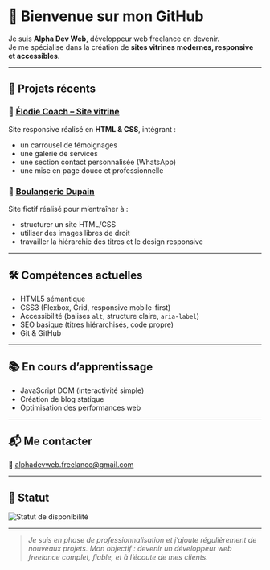 # 👋 Bienvenue sur mon GitHub

Je suis **Alpha Dev Web**, développeur web freelance en devenir.  
Je me spécialise dans la création de **sites vitrines modernes, responsive et accessibles**.

---

## 🚀 Projets récents

### 💼 [Élodie Coach – Site vitrine](https://alphadevweb.github.io/elodie-coach/)
Site responsive réalisé en **HTML & CSS**, intégrant :
- un carrousel de témoignages
- une galerie de services
- une section contact personnalisée (WhatsApp)
- une mise en page douce et professionnelle

### 🥖 [Boulangerie Dupain](https://alphadevweb.github.io/boulangerie-dupain/index.html)
Site fictif réalisé pour m’entraîner à :
- structurer un site HTML/CSS
- utiliser des images libres de droit
- travailler la hiérarchie des titres et le design responsive

---

## 🛠️ Compétences actuelles

- HTML5 sémantique  
- CSS3 (Flexbox, Grid, responsive mobile-first)  
- Accessibilité (balises `alt`, structure claire, `aria-label`)  
- SEO basique (titres hiérarchisés, code propre)  
- Git & GitHub  

---

## 📚 En cours d’apprentissage

- JavaScript DOM (interactivité simple)
- Création de blog statique
- Optimisation des performances web

---

## 📬 Me contacter

📧 [alphadevweb.freelance@gmail.com](mailto:alphadevweb.freelance@gmail.com)

---

## 🔄 Statut

![Statut de disponibilité](https://img.shields.io/badge/Statut-Indisponible-red?style=flat-square)

---

> *Je suis en phase de professionnalisation et j’ajoute régulièrement de nouveaux projets. Mon objectif : devenir un développeur web freelance complet, fiable, et à l’écoute de mes clients.*
